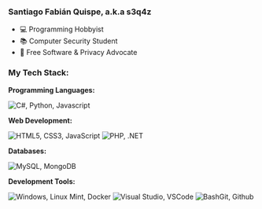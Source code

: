 ### Santiago Fabián Quispe, a.k.a s3q4z

- 💻 Programming Hobbyist
- 📚 Computer Security Student
- 🔐 Free Software & Privacy Advocate

### My Tech Stack:

**Programming Languages:**

![C#, Python, Javascript](https://skillicons.dev/icons?i=cs,py,js)

**Web Development:**

![HTML5, CSS3, JavaScript](https://skillicons.dev/icons?i=html,css,js)
![PHP, .NET](https://skillicons.dev/icons?i=php,dotnet)

**Databases:**

![MySQL, MongoDB](https://skillicons.dev/icons?i=mysql,mongodb)

**Development Tools:**

![Windows, Linux Mint, Docker](https://skillicons.dev/icons?i=windows,mint,docker)
![Visual Studio, VSCode](https://skillicons.dev/icons?i=visualstudio,vscode)
![BashGit, Github](https://skillicons.dev/icons?i=bash,git,github)